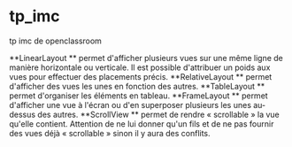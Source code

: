 # tp_imc
tp imc de openclassroom

**LinearLayout **
  permet d'afficher plusieurs vues sur une même ligne de manière horizontale ou verticale. 
  Il est possible d'attribuer un poids aux vues pour effectuer des placements précis.
**RelativeLayout **
  permet d'afficher des vues les unes en fonction des autres.
**TableLayout **
  permet d'organiser les éléments en tableau.
**FrameLayout **
  permet d'afficher une vue à l'écran ou d'en superposer plusieurs les unes au-dessus des autres.
**ScrollView **
  permet de rendre « scrollable » la vue qu'elle contient. 
  Attention de ne lui donner qu'un fils et de ne pas fournir des vues déjà « scrollable » sinon il y aura des conflits.
